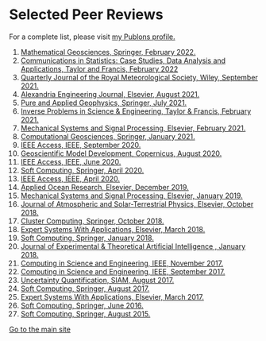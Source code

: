 # Selected Peer Reviews

For a complete list, please visit <a href="https://publons.com/researcher/1303956/elias-d-nino-ruiz/" target="_blank">my Publons profile.

1. Mathematical Geosciences, Springer, February 2022.
2. Communications in Statistics: Case Studies, Data Analysis and Applications, Taylor and Francis, February 2022
3. Quarterly Journal of the Royal Meteorological Society, Wiley, September 2021.
4. Alexandria Engineering Journal, Elsevier, August 2021.
5. Pure and Applied Geophysics, Springer, July 2021.
6. Inverse Problems in Science & Engineering, Taylor & Francis, February 2021.
7. Mechanical Systems and Signal Processing, Elsevier, February 2021.
8. Computational Geosciences, Springer, January 2021.
9. IEEE Access, IEEE, September 2020.
10. Geoscientific Model Development, Copernicus, August 2020.
11. IEEE Access, IEEE, June 2020.
12. Soft Computing, Springer, April 2020.
13. IEEE Access, IEEE, April 2020.
14. Applied Ocean Research, Elsevier, December 2019.
15. Mechanical Systems and Signal Processing, Elsevier, January 2019.
16. Journal of Atmospheric and Solar-Terrestrial Physics, Elsevier, October 2018.
17. Cluster Computing, Springer, October 2018.
18. Expert Systems With Applications, Elsevier, March 2018.
19. Soft Computing, Springer, January 2018.
20. Journal of Experimental & Theoretical Artificial Intelligence , January 2018.
21. Computing in Science and Engineering, IEEE, November 2017.
22. Computing in Science and Engineering, IEEE, September 2017.
23. Uncertainty Quantification, SIAM, August 2017.
24. Soft Computing, Springer, August 2017.
25. Expert Systems With Applications, Elsevier, March 2017.
26. Soft Computing, Springer, June 2016.
27. Soft Computing, Springer, August 2015.

[Go to the main site](index.md)
